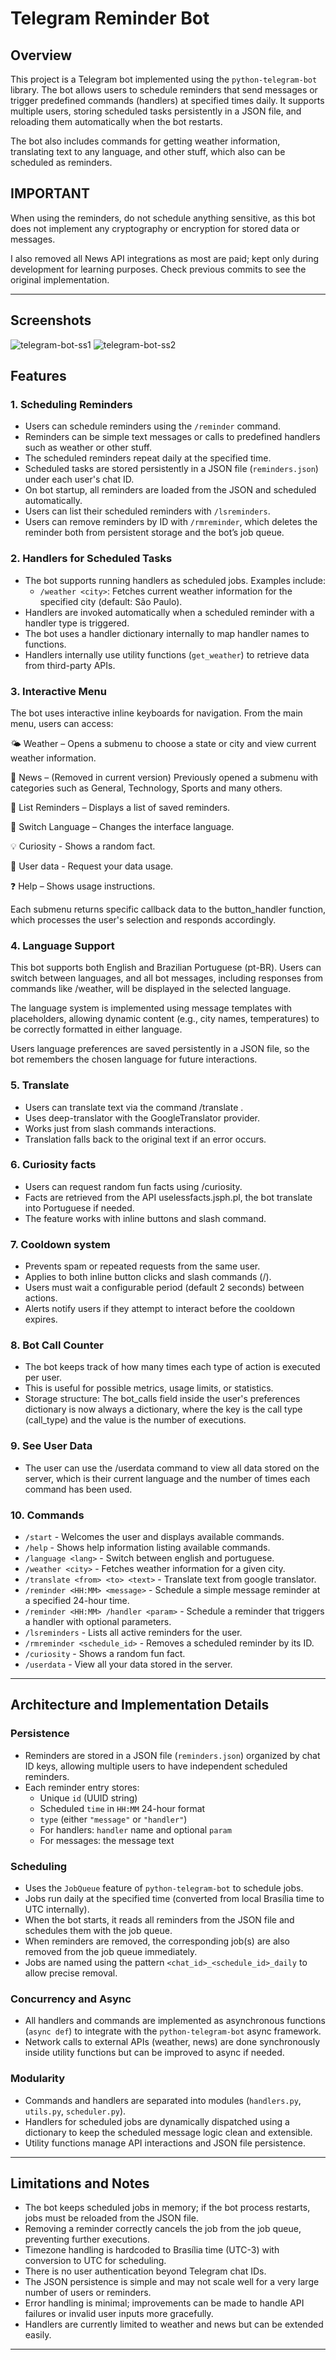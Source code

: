 # Telegram Reminder Bot

## Overview

This project is a Telegram bot implemented using the `python-telegram-bot` library. The bot allows users to schedule reminders that send messages or trigger predefined commands (handlers) at specified times daily. It supports multiple users, storing scheduled tasks persistently in a JSON file, and reloading them automatically when the bot restarts.

The bot also includes commands for getting weather information, translating text to any language, and other stuff, which also can be scheduled as reminders.

## IMPORTANT

When using the reminders, do not schedule anything sensitive, as this bot does not implement any cryptography or encryption for stored data or messages.

I also removed all News API integrations as most are paid; kept only during development for learning purposes. Check previous commits to see the original implementation.

---

## Screenshots

![telegram-bot-ss1](https://github.com/user-attachments/assets/6d863d86-081e-49a1-8f9d-2f49dfabe0bf) ![telegram-bot-ss2](https://github.com/user-attachments/assets/366c3da2-4b7b-4ca9-9251-27df1ccd23e4)


## Features

### 1. Scheduling Reminders

- Users can schedule reminders using the `/reminder` command.
- Reminders can be simple text messages or calls to predefined handlers such as weather or other stuff.
- The scheduled reminders repeat daily at the specified time.
- Scheduled tasks are stored persistently in a JSON file (`reminders.json`) under each user's chat ID.
- On bot startup, all reminders are loaded from the JSON and scheduled automatically.
- Users can list their scheduled reminders with `/lsreminders`.
- Users can remove reminders by ID with `/rmreminder`, which deletes the reminder both from persistent storage and the bot’s job queue.

### 2. Handlers for Scheduled Tasks

- The bot supports running handlers as scheduled jobs. Examples include:
  - `/weather <city>`: Fetches current weather information for the specified city (default: São Paulo).
- Handlers are invoked automatically when a scheduled reminder with a handler type is triggered.
- The bot uses a handler dictionary internally to map handler names to functions.
- Handlers internally use utility functions (`get_weather`) to retrieve data from third-party APIs.


### 3. Interactive Menu

The bot uses interactive inline keyboards for navigation.
From the main menu, users can access:

🌤 Weather – Opens a submenu to choose a state or city and view current weather information.

📰 News – (Removed in current version) Previously opened a submenu with categories such as General, Technology, Sports and many others.

📅 List Reminders – Displays a list of saved reminders.

💬 Switch Language – Changes the interface language.

💡 Curiosity - Shows a random fact.

👤 User data - Request your data usage.

❓ Help – Shows usage instructions.

Each submenu returns specific callback data to the button_handler function, which processes the user's selection and responds accordingly.

### 4. Language Support

This bot supports both English and Brazilian Portuguese (pt-BR).
Users can switch between languages, and all bot messages, including responses from commands like /weather, will be displayed in the selected language.

The language system is implemented using message templates with placeholders, allowing dynamic content (e.g., city names, temperatures) to be correctly formatted in either language.

Users language preferences are saved persistently in a JSON file, so the bot remembers the chosen language for future interactions.

### 5. Translate

- Users can translate text via the command /translate <from> <to> <text>.
- Uses deep-translator with the GoogleTranslator provider.
- Works just from slash commands interactions.
- Translation falls back to the original text if an error occurs.

### 6. Curiosity facts

- Users can request random fun facts using /curiosity.
- Facts are retrieved from the API uselessfacts.jsph.pl, the bot translate into Portuguese if needed.
- The feature works with inline buttons and slash command.

### 7. Cooldown system

- Prevents spam or repeated requests from the same user.
- Applies to both inline button clicks and slash commands (/).
- Users must wait a configurable period (default 2 seconds) between actions.
- Alerts notify users if they attempt to interact before the cooldown expires.

### 8. Bot Call Counter

- The bot keeps track of how many times each type of action is executed per user.
- This is useful for possible metrics, usage limits, or statistics.
- Storage structure: The bot_calls field inside the user's preferences dictionary is now always a dictionary,
where the key is the call type (call_type) and the value is the number of executions.

### 9. See User Data
- The user can use the /userdata command to view all data stored on the server, which is their current language and the number of times each command has been used.

### 10. Commands

- `/start` - Welcomes the user and displays available commands.
- `/help` - Shows help information listing available commands.
- `/language <lang>` - Switch between english and portuguese.
- `/weather <city>` - Fetches weather information for a given city.
- `/translate <from> <to> <text>` - Translate text from google translator.
- `/reminder <HH:MM> <message>` - Schedule a simple message reminder at a specified 24-hour time.
- `/reminder <HH:MM> /handler <param>` - Schedule a reminder that triggers a handler with optional parameters.
- `/lsreminders` - Lists all active reminders for the user.
- `/rmreminder <schedule_id>` - Removes a scheduled reminder by its ID.
- `/curiosity` - Shows a random fun fact.
- `/userdata` - View all your data stored in the server.

---

## Architecture and Implementation Details

### Persistence

- Reminders are stored in a JSON file (`reminders.json`) organized by chat ID keys, allowing multiple users to have independent scheduled reminders.
- Each reminder entry stores:
  - Unique `id` (UUID string)
  - Scheduled `time` in `HH:MM` 24-hour format
  - `type` (either `"message"` or `"handler"`)
  - For handlers: `handler` name and optional `param`
  - For messages: the message text

### Scheduling

- Uses the `JobQueue` feature of `python-telegram-bot` to schedule jobs.
- Jobs run daily at the specified time (converted from local Brasília time to UTC internally).
- When the bot starts, it reads all reminders from the JSON file and schedules them with the job queue.
- When reminders are removed, the corresponding job(s) are also removed from the job queue immediately.
- Jobs are named using the pattern `<chat_id>_<schedule_id>_daily` to allow precise removal.

### Concurrency and Async

- All handlers and commands are implemented as asynchronous functions (`async def`) to integrate with the `python-telegram-bot` async framework.
- Network calls to external APIs (weather, news) are done synchronously inside utility functions but can be improved to async if needed.

### Modularity

- Commands and handlers are separated into modules (`handlers.py`, `utils.py`, `scheduler.py`).
- Handlers for scheduled jobs are dynamically dispatched using a dictionary to keep the scheduled message logic clean and extensible.
- Utility functions manage API interactions and JSON file persistence.

---

## Limitations and Notes

- The bot keeps scheduled jobs in memory; if the bot process restarts, jobs must be reloaded from the JSON file.
- Removing a reminder correctly cancels the job from the job queue, preventing further executions.
- Timezone handling is hardcoded to Brasília time (UTC-3) with conversion to UTC for scheduling.
- There is no user authentication beyond Telegram chat IDs.
- The JSON persistence is simple and may not scale well for a very large number of users or reminders.
- Error handling is minimal; improvements can be made to handle API failures or invalid user inputs more gracefully.
- Handlers are currently limited to weather and news but can be extended easily.

---
